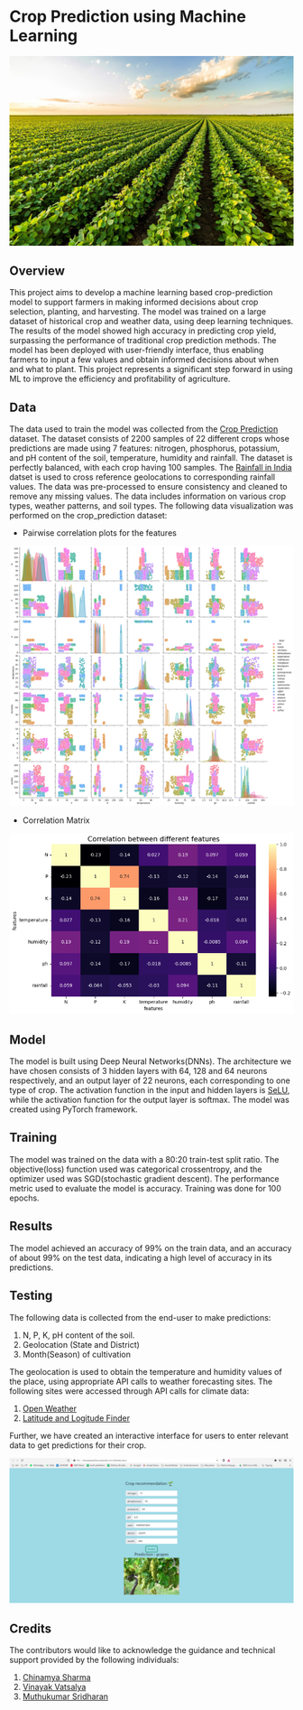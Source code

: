 # Crop Prediction using Machine Learning

![crops](crops.jpeg)

## Overview

This project aims to develop a machine learning based crop-prediction model to support farmers in making informed decisions about crop selection, planting, and harvesting. The model was trained on a large dataset of historical crop and weather data, using deep learning techniques. The results of the model showed high accuracy in predicting crop yield, surpassing the performance of traditional crop prediction methods. The model has been deployed with user-friendly interface, thus enabling farmers to input a few values and obtain informed decisions about when and what to plant. This project represents a significant step forward in using ML to improve the efficiency and profitability of agriculture.

## Data

The data used to train the model was collected from the [Crop Prediction](https://www.kaggle.com/datasets/atharvaingle/crop-recommendation-dataset) dataset. The dataset consists of 2200 samples of 22 different crops whose predictions are made using 7 features: nitrogen, phosphorus, potassium, and pH content of the soil, temperature, humidity and rainfall. The dataset is perfectly balanced, with each crop having 100 samples. The [Rainfall in India](https://www.kaggle.com/datasets/rajanand/rainfall-in-india) datset is used to cross reference geolocations to corresponding rainfall values. The data was pre-processed to ensure consistency and cleaned to remove any missing values. The data includes information on various crop types, weather patterns, and soil types. The following data visualization was performed on the crop_prediction dataset:

- Pairwise correlation plots for the features

![data_visual1](data_visual1.png)

- Correlation Matrix

![correlation_matrix](correlation_matrix.png)

## Model

The model is built using Deep Neural Networks(DNNs). The architecture we have chosen consists of 3 hidden layers with 64, 128 and 64 neurons respectively, and an output layer of 22 neurons, each corresponding to one type of crop. The activation function in the input and hidden layers is [SeLU](https://pytorch.org/docs/stable/generated/torch.nn.SELU.html), while the activation function for the output layer is softmax. The model was created using PyTorch framework.

## Training

The model was trained on the data with a 80:20 train-test split ratio. The objective(loss) function used was categorical crossentropy, and the optimizer used was SGD(stochastic gradient descent). The performance metric used to evaluate the model is accuracy. Training was done for 100 epochs.

## Results

The model achieved an accuracy of 99% on the train data, and an accuracy of about 99% on the test data, indicating a high level of accuracy in its predictions.

<!-- The vizualization of the performance is shown as follows: -->

## Testing

The following data is collected from the end-user to make predictions:

1. N, P, K, pH content of the soil.
2. Geolocation (State and District)
3. Month(Season) of cultivation

The geolocation is used to obtain the temperature and humidity values of the place, using appropriate API calls to weather forecasting sites. The following sites were accessed through API calls for climate data:

1. [Open Weather](http://api.openweathermap.org/)
2. [Latitude and Logitude Finder](https://www.latlong.net)

Further, we have created an interactive interface for users to enter relevant data to get predictions for their crop.

![Preview](preview2.png)


## Credits

The contributors would like to acknowledge the guidance and technical support provided by the following individuals:

1. [Chinamya Sharma](https://github.com/ChinmayaSharma-hue)
2. [Vinayak Vatsalya](https://github.com/vinayakj02)
3. [Muthukumar Sridharan](https://github.com/BenzeneAlcohol)